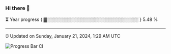 ### Hi there 👋

⏳ Year progress { ▓░░░░░░░░░░░░░░░░░░░░░░░░░░░░░ } 5.48 %

---

⏰ Updated on Sunday, January 21, 2024, 1:29 AM UTC

![Progress Bar CI](https://github.com/arthurbuhl/arthurbuhl/workflows/Progress%20Bar%20CI/badge.svg)
